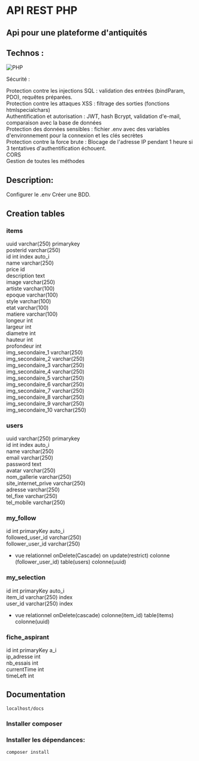 

# API REST PHP

## Api pour une plateforme d'antiquités

## Technos :

![PHP](https://img.shields.io/badge/php-%23777BB4.svg?style=for-the-badge&logo=php&logoColor=white)

Sécurité :

Protection contre les injections SQL : validation des entrées (bindParam, PDO), requêtes préparées. <br/>
Protection contre les attaques XSS : filtrage des sorties (fonctions htmlspecialchars)<br/>
Authentification et autorisation : JWT, hash Bcrypt, validation d'e-mail, comparaison avec la base de données<br/>
Protection des données sensibles : fichier .env avec des variables d'environnement pour la connexion et les clés secrètes<br/>
Protection contre la force brute : Blocage de l'adresse IP pendant 1 heure si 3 tentatives d'authentification échouent.<br/>
CORS<br/>
Gestion de toutes les méthodes<br/>


## Description:
Configurer le .env
Créer une BDD.
## Creation tables
### items
uuid varchar(250) primarykey<br/>
posterid varchar(250)<br/>
id int index auto_i<br/>
name varchar(250)<br/>
price id<br/>
description text<br/>
image varchar(250)<br/>
artiste varchar(100)<br/>
epoque varchar(100)<br/>
style varchar(100)<br/>
etat varchar(100)<br/>
matiere varchar(100)<br/>
longeur int<br/>
largeur int<br/>
diametre int<br/>
hauteur int<br/>
profondeur int<br/>
img_secondaire_1 varchar(250)<br/>
img_secondaire_2 varchar(250)<br/>
img_secondaire_3 varchar(250)<br/>
img_secondaire_4 varchar(250)<br/>
img_secondaire_5 varchar(250)<br/>
img_secondaire_6 varchar(250)<br/>
img_secondaire_7 varchar(250)<br/>
img_secondaire_8 varchar(250)<br/>
img_secondaire_9 varchar(250)<br/>
img_secondaire_10 varchar(250)<br/>

### users
uuid varchar(250) primarykey<br/>
id int index auto_i<br/>
name varchar(250)<br/>
email varchar(250)<br/>
password text<br/>
avatar varchar(250)<br/>
nom_gallerie varchar(250)<br/>
site_internet_prive varchar(250)<br/>
adresse varchar(250)<br/>
tel_fixe varchar(250)<br/>
tel_mobile varchar(250)<br/>

### my_follow
id int primaryKey auto_i<br/>
followed_user_id varchar(250)<br/>
follower_user_id varchar(250)<br/>
+ vue relationnel onDelete(Cascade) on update(restrict) colonne<br/>(follower_user_id) table(users) colonne(uuid)<br/>

### my_selection
id int primaryKey auto_i<br/>
item_id varchar(250) index<br/>
user_id varchar(250) index<br/>
+ vue relationnel onDelete(cascade) colonne(item_id) table(items) colonne(uuid)<br/>

### fiche_aspirant
id int primaryKey a_i<br/>
ip_adresse int<br/>
nb_essais int<br/>
currentTime int<br/>
timeLeft int<br/>


## Documentation
`localhost/docs`

### Installer composer

### Installer les dépendances:

`composer install`

